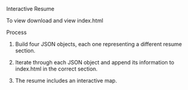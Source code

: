 Interactive Resume

To view download and view index.html

Process

1. Build four JSON objects, each one representing a different resume section.

2. Iterate through each JSON object and append its information to index.html in the correct section.
 
3. The resume includes an interactive map. 

